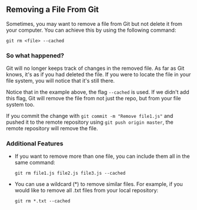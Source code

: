 ## Removing a File From Git

Sometimes, you may want to remove a file from Git but not delete it from your computer. You can achieve this by using the following command:

``git rm <file> --cached``

### So what happened?

Git will no longer keeps track of changes in the removed file. As far as Git knows, it's as if you had deleted the file. If you were to locate the file in your file system, you will notice that it's still there.

Notice that in the example above, the flag `--cached` is used. If we didn't add this flag, Git will remove the file from not just the repo, but from your file system too.

If you commit the change with `git commit -m "Remove file1.js"` and pushed it to the remote repository using `git push origin master`, the remote repository will remove the file.

### Additional Features

-   If you want to remove more than one file, you can include them all in the same command:

    `git rm file1.js file2.js file3.js --cached`

-   You can use a wildcard (*) to remove similar files. For example, if you would like to remove all .txt files from your local repository:

    `git rm *.txt --cached`
